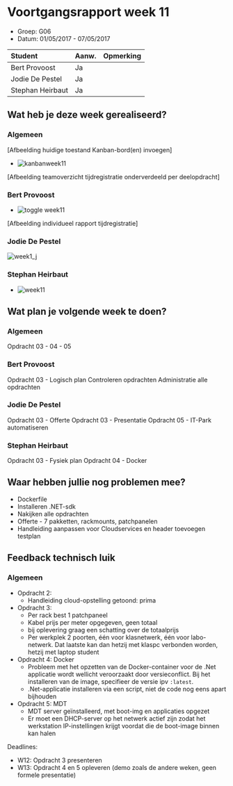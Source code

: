 # Voortgangsrapport week 11

* Groep: G06
* Datum: 01/05/2017 - 07/05/2017

| Student  | Aanw. | Opmerking |
| :---     | :---  | :---      |
| Bert Provoost |    Ja   |           |
| Jodie De Pestel |   Ja    |           |
| Stephan Heirbaut  |   Ja    |           |

## Wat heb je deze week gerealiseerd?

### Algemeen

[Afbeelding huidige toestand Kanban-bord(en) invoegen]

* ![kanbanweek11](https://cloud.githubusercontent.com/assets/17174539/25784551/a053cd3a-336f-11e7-83ab-69efb1dbe5ee.png)

[Afbeelding teamoverzicht tijdregistratie onderverdeeld per deelopdracht]

### Bert Provoost

* ![toggle week11](https://cloud.githubusercontent.com/assets/17174277/25786139/f22af99c-338f-11e7-8efe-b6c1ab3d6445.png)

[Afbeelding individueel rapport tijdregistratie]

### Jodie De Pestel

![week1_j](https://cloud.githubusercontent.com/assets/17159222/25783873/d4d47d36-3363-11e7-8985-7f3c484ccacc.png)


### Stephan Heirbaut

* ![week11](https://cloud.githubusercontent.com/assets/17174539/25784562/ec6df06a-336f-11e7-8ee6-c15cc8fa0939.png)

## Wat plan je volgende week te doen?

### Algemeen
Opdracht 03 - 04 - 05 

### Bert Provoost
Opdracht 03 - Logisch plan
Controleren opdrachten
Administratie alle opdrachten 

### Jodie De Pestel
Opdracht 03 - Offerte
Opdracht 03 - Presentatie 
Opdracht 05 - IT-Park automatiseren

### Stephan Heirbaut
Opdracht 03 - Fysiek plan 
Opdracht 04 - Docker

## Waar hebben jullie nog problemen mee?

* Dockerfile
* Installeren .NET-sdk
* Nakijken alle opdrachten
* Offerte - 7 pakketten, rackmounts, patchpanelen
* Handleiding aanpassen voor Cloudservices en header toevoegen testplan

## Feedback technisch luik

### Algemeen

- Opdracht 2:
    - Handleiding cloud-opstelling getoond: prima
- Opdracht 3:
    - Per rack best 1 patchpaneel
    - Kabel prijs per meter opgegeven, geen totaal
    - bij oplevering graag een schatting over de totaalprijs
    - Per werkplek 2 poorten, één voor klasnetwerk, één voor labo-netwerk. Dat laatste kan dan hetzij met klaspc verbonden worden, hetzij met laptop student
- Opdracht 4: Docker
    - Probleem met het opzetten van de Docker-container voor de .Net applicatie wordt wellicht veroorzaakt door versieconflict. Bij het installeren van de image, specifieer de versie ipv `:latest`.
    - .Net-applicatie installeren via een script, niet de code nog eens apart bijhouden
 - Opdracht 5: MDT
    - MDT server geïnstalleerd, met boot-img en applicaties opgezet
    - Er moet een DHCP-server op het netwerk actief zijn zodat het werkstation IP-instellingen krijgt voordat die de boot-image binnen kan halen
    
Deadlines:

- W12: Opdracht 3 presenteren
- W13: Opdracht 4 en 5 opleveren (demo zoals de andere weken, geen formele presentatie)
